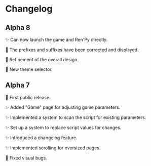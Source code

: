 # Changelog

## Alpha 8

✨ Can now launch the game and Ren'Py directly.

🔧 The prefixes and suffixes have been corrected and displayed.

🎨 Refinement of the overall design.

🎨 New theme selector.


## Alpha 7

🎉 First public release.

✨ Added "Game" page for adjusting game parameters.

✨ Implemented a system to scan the script for existing parameters.

✨ Set up a system to replace script values for changes.

✨ Introduced a changelog feature.

✨ Implemented scrolling for oversized pages.

🐛 Fixed visual bugs.